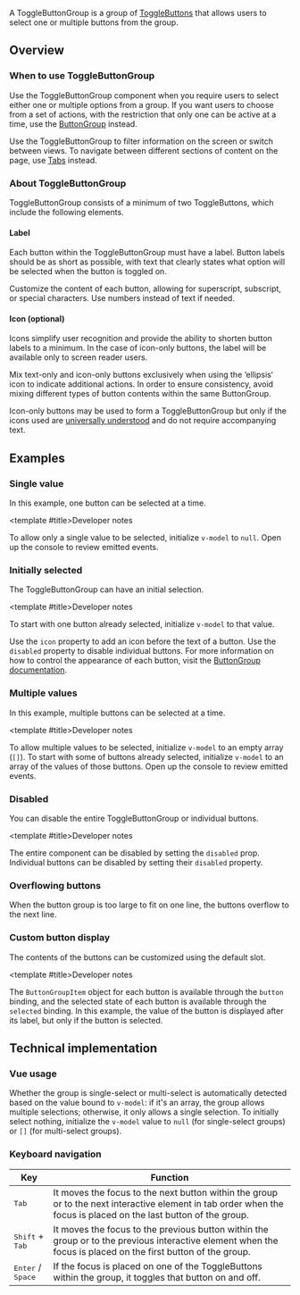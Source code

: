 <script setup>
import { CdxAccordion } from '@wikimedia/codex';
import SingleValueToggleButtonGroup from '@/../component-demos/toggle-button-group/examples/SingleValueToggleButtonGroup.vue';
import InitiallySelectedSingleValueToggleButtonGroup from '@/../component-demos/toggle-button-group/examples/InitiallySelectedSingleValueToggleButtonGroup.vue';
import MultiValueToggleButtonGroup from '@/../component-demos/toggle-button-group/examples/MultiValueToggleButtonGroup.vue';
import DisabledToggleButtonGroup from '@/../component-demos/toggle-button-group/examples/DisabledToggleButtonGroup.vue';
import MaximumToggleButtonGroup from '@/../component-demos/toggle-button-group/examples/MaximumToggleButtonGroup.vue';
import ToggleButtonGroupWithSlot from '@/../component-demos/toggle-button-group/examples/ToggleButtonGroupWithSlot.vue';

const controlsConfig = [
	{
		name: 'disabled',
		type: 'boolean'
	}
];
</script>

A ToggleButtonGroup is a group of [ToggleButtons](./toggle-button.md) that allows users to select one
or multiple buttons from the group.

<cdx-demo-wrapper :controls-config="controlsConfig">
<template v-slot:demo="{ propValues }">
    <single-value-toggle-button-group v-bind="propValues" :is-config-demo="true" />
</template>
</cdx-demo-wrapper>

## Overview

### When to use ToggleButtonGroup

Use the ToggleButtonGroup component when you require users to select either one or multiple options from a
group. If you want users to choose from a set of actions, with the restriction that only one can be
active at a time, use the [ButtonGroup](./button-group.md) instead.

Use the ToggleButtonGroup to filter information on the screen or switch between views. To navigate between different sections of content on the page, use [Tabs](./tabs.md) instead.

### About ToggleButtonGroup

ToggleButtonGroup consists of a minimum of two ToggleButtons, which include the following elements.

#### Label

Each button within the ToggleButtonGroup must have a label. Button labels should be as short as possible, with text that clearly states what option will be selected when the button is toggled on.

<cdx-demo-best-practices>

<cdx-demo-best-practice>Customize the content of each button, allowing for superscript, subscript, or special characters.</cdx-demo-best-practice>
<cdx-demo-best-practice>Use numbers instead of text if needed.</cdx-demo-best-practice>

</cdx-demo-best-practices>

#### Icon (optional)

Icons simplify user recognition and provide the ability to shorten button labels to a minimum. In the case of icon-only buttons, the label will be available only to screen reader users.

<cdx-demo-best-practices>

<cdx-demo-best-practice>Mix text-only and icon-only buttons exclusively when using the ‘ellipsis‘ icon to indicate additional actions.</cdx-demo-best-practice>
<cdx-demo-best-practice type="dont">In order to ensure consistency, avoid mixing different types of button contents within the same ButtonGroup.</cdx-demo-best-practice>
<cdx-demo-best-practice>

Icon-only buttons may be used to form a ToggleButtonGroup but only if the icons used are [universally understood](../../style-guide/icons.md#universal-rather-than-culturally-specific) and do not require accompanying text.

</cdx-demo-best-practice>
</cdx-demo-best-practices>

## Examples

### Single value

In this example, one button can be selected at a time.

<cdx-demo-wrapper :force-reset="true">
<template v-slot:demo>
    <single-value-toggle-button-group />
</template>

<template v-slot:code>

:::code-group

<<< @/../component-demos/toggle-button-group/examples/SingleValueToggleButtonGroup.vue [NPM]

<<< @/../component-demos/toggle-button-group/examples-mw/SingleValueToggleButtonGroup.vue [MediaWiki]

:::

</template>
</cdx-demo-wrapper>

<cdx-accordion>

<template #title>Developer notes</template>

To allow only a single value to be selected, initialize `v-model` to `null`. Open up the console to
review emitted events.

</cdx-accordion>

### Initially selected

The ToggleButtonGroup can have an initial selection.

<cdx-demo-wrapper :force-reset="true">
<template v-slot:demo>
    <initially-selected-single-value-toggle-button-group />
</template>

<template v-slot:code>

:::code-group

<<< @/../component-demos/toggle-button-group/examples/InitiallySelectedSingleValueToggleButtonGroup.vue [NPM]

<<< @/../component-demos/toggle-button-group/examples-mw/InitiallySelectedSingleValueToggleButtonGroup.vue [MediaWiki]

:::

</template>
</cdx-demo-wrapper>

<cdx-accordion>

<template #title>Developer notes</template>

To start with one button already selected, initialize `v-model` to that value.

Use the `icon` property to add an icon before the text of a button. Use the `disabled` property
to disable individual buttons. For more information on how to control the appearance of each
button, visit the [ButtonGroup documentation](./button-group).

</cdx-accordion>

### Multiple values

In this example, multiple buttons can be selected at a time.

<cdx-demo-wrapper :force-reset="true">
<template v-slot:demo>
    <multi-value-toggle-button-group />
</template>

<template v-slot:code>

:::code-group

<<< @/../component-demos/toggle-button-group/examples/MultiValueToggleButtonGroup.vue [NPM]

<<< @/../component-demos/toggle-button-group/examples-mw/MultiValueToggleButtonGroup.vue [MediaWiki]

:::

</template>
</cdx-demo-wrapper>

<cdx-accordion>

<template #title>Developer notes</template>

To allow multiple values to be selected, initialize `v-model` to an empty array (`[]`). To start
with some of buttons already selected, initialize `v-model` to an array of the values of those
buttons.  Open up the console to review emitted events.

</cdx-accordion>

### Disabled

You can disable the entire ToggleButtonGroup or individual buttons.

<cdx-demo-wrapper>
<template v-slot:demo>
    <disabled-toggle-button-group />
</template>

<template v-slot:code>

:::code-group

<<< @/../component-demos/toggle-button-group/examples/DisabledToggleButtonGroup.vue [NPM]

<<< @/../component-demos/toggle-button-group/examples-mw/DisabledToggleButtonGroup.vue [MediaWiki]

:::

</template>
</cdx-demo-wrapper>

<cdx-accordion>

<template #title>Developer notes</template>

The entire component can be disabled by setting the `disabled` prop. Individual buttons can be
disabled by setting their `disabled` property.

</cdx-accordion>

### Overflowing buttons

When the button group is too large to fit on one line, the buttons overflow to the next line.

<cdx-demo-wrapper>
<template v-slot:demo>
    <maximum-toggle-button-group />
</template>

<template v-slot:code>

:::code-group

<<< @/../component-demos/toggle-button-group/examples/MaximumToggleButtonGroup.vue [NPM]

<<< @/../component-demos/toggle-button-group/examples-mw/MaximumToggleButtonGroup.vue [MediaWiki]

:::

</template>
</cdx-demo-wrapper>

### Custom button display

The contents of the buttons can be customized using the default slot.

<cdx-demo-wrapper :force-reset="true">
<template v-slot:demo>
    <toggle-button-group-with-slot />
</template>

<template v-slot:code>

:::code-group

<<< @/../component-demos/toggle-button-group/examples/ToggleButtonGroupWithSlot.vue [NPM]

<<< @/../component-demos/toggle-button-group/examples-mw/ToggleButtonGroupWithSlot.vue [MediaWiki]

:::

</template>
</cdx-demo-wrapper>

<cdx-accordion>

<template #title>Developer notes</template>

The `ButtonGroupItem` object for each button is available through the `button` binding, and the selected state of each button is
available through the `selected` binding. In this example, the value of the button is displayed
after its label, but only if the button is selected.

</cdx-accordion>

## Technical implementation

### Vue usage

Whether the group is single-select or multi-select is automatically detected based on the value
bound to `v-model`: if it's an array, the group allows multiple selections; otherwise, it only
allows a single selection. To initially select nothing, initialize the `v-model` value to
`null` (for single-select groups) or `[]` (for multi-select groups).

### Keyboard navigation

| Key | Function |
| -- | -- |
| <kbd>Tab</kbd> | It moves the focus to the next button within the group or to the next interactive element in tab order when the focus is placed on the last button of the group. |
| <kbd>Shift</kbd> + <kbd>Tab</kbd> | It moves the focus to the previous button within the group or to the previous interactive element when the focus is placed on the first button of the group. |
| <kbd>Enter</kbd> / <kbd>Space</kbd> | If the focus is placed on one of the ToggleButtons within the group, it toggles that button on and off. |
